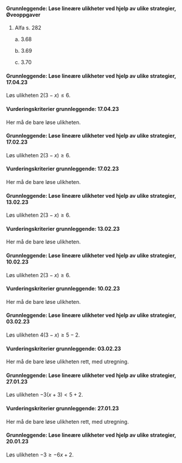 #### Grunnleggende: Løse lineære ulikheter ved hjelp av ulike strategier,  Øveoppgaver

1. Alfa s. 282

    a.  3.68

    b.  3.69

    c.  3.70

#### Grunnleggende: Løse lineære ulikheter ved hjelp av ulike strategier,  17.04.23

Løs ulikheten $2(3-x) \leq 6$.

#### Vurderingskriterier grunnleggende:  17.04.23

Her må de bare løse ulikheten.

#### Grunnleggende: Løse lineære ulikheter ved hjelp av ulike strategier,  17.02.23

Løs ulikheten $2(3-x) \geq 6$.

#### Vurderingskriterier grunnleggende:  17.02.23

Her må de bare løse ulikheten.

#### Grunnleggende: Løse lineære ulikheter ved hjelp av ulike strategier,  13.02.23

Løs ulikheten $2(3-x) \geq 6$.

#### Vurderingskriterier grunnleggende:  13.02.23

Her må de bare løse ulikheten.

#### Grunnleggende: Løse lineære ulikheter ved hjelp av ulike strategier,  10.02.23

Løs ulikheten $2(3-x) \geq 6$.

#### Vurderingskriterier grunnleggende:  10.02.23

Her må de bare løse ulikheten.

#### Grunnleggende: Løse lineære ulikheter ved hjelp av ulike strategier,  03.02.23

Løs ulikheten $4(3-x) \geq 5-2$.

#### Vurderingskriterier grunnleggende:  03.02.23

Her må de bare løse ulikheten rett, med utregning.

#### Grunnleggende: Løse lineære ulikheter ved hjelp av ulike strategier,  27.01.23

Løs ulikheten $-3(x+3) < 5+2$.

#### Vurderingskriterier grunnleggende:  27.01.23

Her må de bare løse ulikheten rett, med utregning.

#### Grunnleggende: Løse lineære ulikheter ved hjelp av ulike strategier,  20.01.23

Løs ulikheten ${-3} \geq -6x+2$.


